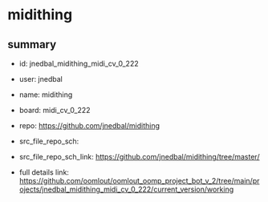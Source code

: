 # midithing
 
## summary 
* id: jnedbal_midithing_midi_cv_0_222
* user: jnedbal
* name: midithing
* board: midi_cv_0_222
* repo: https://github.com/jnedbal/midithing



* src_file_repo_sch: 
* src_file_repo_sch_link: https://github.com/jnedbal/midithing/tree/master/
* full details link: https://github.com/oomlout/oomlout_oomp_project_bot_v_2/tree/main/projects/jnedbal_midithing_midi_cv_0_222/current_version/working  







